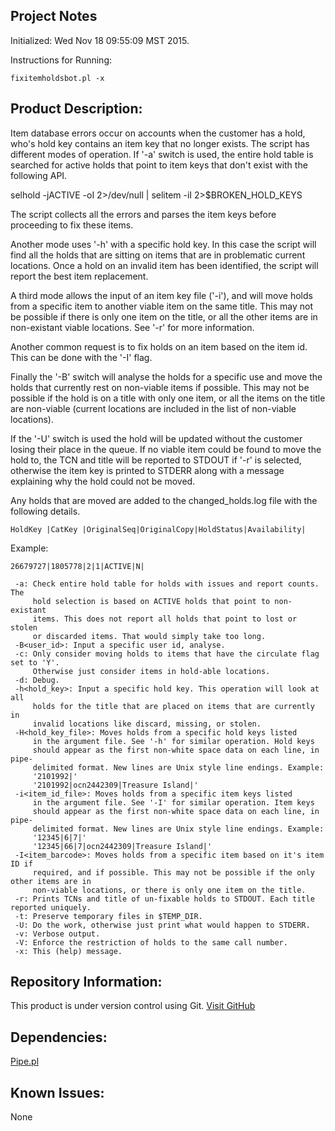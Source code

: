Project Notes
-------------
Initialized: Wed Nov 18 09:55:09 MST 2015.

Instructions for Running:
```
fixitemholdsbot.pl -x
```

Product Description:
--------------------
Item database errors occur on accounts when the customer has a hold, who's
hold key contains an item key that no longer exists. The script has
different modes of operation. If '-a' switch is used, the entire hold table
is searched for active holds that point to item keys that don't exist with
the following API.

 selhold -jACTIVE -oI 2>/dev/null | selitem -iI  2>$BROKEN_HOLD_KEYS

The script collects all the errors and parses the item keys before proceeding
to fix these items.

Another mode uses '-h' with a specific hold key. In this case the script
will find all the holds that are sitting on items that are in problematic
current locations. Once a hold on an invalid item has been identified, the
script will report the best item replacement.

A third mode allows the input of an item key file ('-i'), and will move holds from
a specific item to another viable item on the same title. This may not be possible
if there is only one item on the title, or all the other items are in non-existant
viable locations. See '-r' for more information.

Another common request is to fix holds on an item based on the item id. This
can be done with the '-I' flag.

Finally the '-B' switch will analyse the holds for a specific use and move the
holds that currently rest on non-viable items if possible. This may not be
possible if the hold is on a title with only one item, or all the items on
the title are non-viable (current locations are included in the list of
non-viable locations).

If the '-U' switch is used the hold will be updated without the customer
losing their place in the queue. If no viable item could be found to move
the hold to, the TCN and title will be reported to STDOUT if '-r' is selected,
otherwise the item key is printed to STDERR along with a message explaining
why the hold could not be moved.

Any holds that are moved are added to the changed_holds.log file with the following details.
```
HoldKey |CatKey |OriginalSeq|OriginalCopy|HoldStatus|Availability|
```
Example:
```
26679727|1805778|2|1|ACTIVE|N|
```

```
 -a: Check entire hold table for holds with issues and report counts. The
     hold selection is based on ACTIVE holds that point to non-existant
     items. This does not report all holds that point to lost or stolen
     or discarded items. That would simply take too long.
 -B<user_id>: Input a specific user id, analyse.
 -c: Only consider moving holds to items that have the circulate flag set to 'Y'.
     Otherwise just consider items in hold-able locations.
 -d: Debug.
 -h<hold_key>: Input a specific hold key. This operation will look at all
     holds for the title that are placed on items that are currently in
     invalid locations like discard, missing, or stolen.
 -H<hold_key_file>: Moves holds from a specific hold keys listed
     in the argument file. See '-h' for similar operation. Hold keys
     should appear as the first non-white space data on each line, in pipe-
     delimited format. New lines are Unix style line endings. Example:
     '2101992|'
     '2101992|ocn2442309|Treasure Island|'
 -i<item_id_file>: Moves holds from a specific item keys listed
     in the argument file. See '-I' for similar operation. Item keys
     should appear as the first non-white space data on each line, in pipe-
     delimited format. New lines are Unix style line endings. Example:
     '12345|6|7|'
     '12345|66|7|ocn2442309|Treasure Island|'
 -I<item_barcode>: Moves holds from a specific item based on it's item ID if
     required, and if possible. This may not be possible if the only other items are in
     non-viable locations, or there is only one item on the title.
 -r: Prints TCNs and title of un-fixable holds to STDOUT. Each title reported uniquely.
 -t: Preserve temporary files in $TEMP_DIR.
 -U: Do the work, otherwise just print what would happen to STDERR.
 -v: Verbose output.
 -V: Enforce the restriction of holds to the same call number.
 -x: This (help) message.
```
 
Repository Information:
-----------------------
This product is under version control using Git.
[Visit GitHub](https://github.com/Edmonton-Public-Library)

Dependencies:
-------------
[Pipe.pl](https://github.com/anisbet/pipe)

Known Issues:
-------------
None
